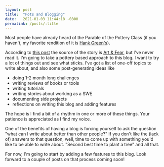 ```yaml
---
layout: post
title:  "Pots and Blogging"
date:   2021-01-03 11:44:18 -0800
permalink: /posts/:title
---
```

Most people have already heard of the Parable of the Pottery Class (if you haven't, my favorite rendition of it is [Hank Green's](https://www.youtube.com/watch?v=7dxcO26i9uw)).

According to [this post](https://aliabdaal.com/pottery/) the source of the story is [Art & Fear](https://www.goodreads.com/book/show/187633.Art_and_Fear), but I've never read it.
I'm going to take a pottery based approach to this blog. I want to try a lot of things out and see what sticks. I've got a list of one-off topics to write about, and also some post-generating ideas like

* doing 1-2 month long challenges
* writing reviews of books or tools
* writing tutorials
* writing stories about working as a SWE
* documenting side projects
* reflections on writing this blog and adding features

The hope is I find a bit of a rhythm in one or more of these things. Your patience is appreciated as I find my voice.

One of the benefits of having a blog is forcing yourself to ask the question "what can I write about better than other people?" If you don't like the (lack of) answers to that question, well, time to come up with something you'd like to be able to write about.
"Second best time to plant a tree" and all that.

For now, I'm going to start by adding a few features to this blog. Look forward to a couple of posts on that process coming soon!